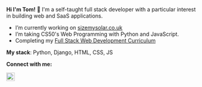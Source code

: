 **Hi I'm Tom!** 👋  I'm a self-taught full stack developer with a particular interest in building web and SaaS applications. 

- I’m currently working on [sizemysolar.co.uk](https://www.sizemysolar.co.uk/)
- I’m taking CS50's Web Programming with Python and JavaScript.
- Completing my [Full Stack Web Development Curriculum](https://github.com/TomNewton1/full_stack_curriculum)

**My stack**: Python, Django, HTML, CSS, JS

**Connect with me:**


[<img align="left" alt="codeSTACKr | LinkedIn" width="22px" src="https://cdn.jsdelivr.net/npm/simple-icons@v3/icons/linkedin.svg" />][linkedin]

<!--
**TomNewton1/TomNewton1** is a ✨ _special_ ✨ repository because its `README.md` (this file) appears on your GitHub profile.

Here are some ideas to get you started:

- 🔭 I’m currently working on ...
- 🌱 I’m currently learning ...
- 👯 I’m looking to collaborate on ...
- 🤔 I’m looking for help with ...
- 💬 Ask me about ...
- 📫 How to reach me: ...
- 😄 Pronouns: ...
- ⚡ Fun fact: ...
-->

[linkedin]: https://www.linkedin.com/in/thomas-newton-2a5037144/
